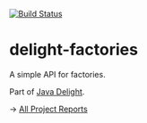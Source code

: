 [![Build Status](https://travis-ci.org/javadelight/delight-factories.svg?branch=master)](https://travis-ci.org/javadelight/delight-factories)

delight-factories
=========

A simple API for factories.

Part of [Java Delight](https://github.com/javadelight/delight-main#java-delight-suite).

-> [All Project Reports](http://modules.appjangle.com/delight-factories/latest/project-reports.html)

